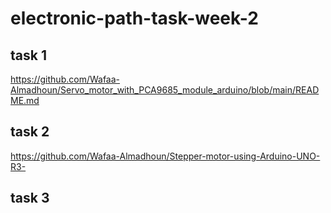 # electronic-path-task-week-2

## task 1

https://github.com/Wafaa-Almadhoun/Servo_motor_with_PCA9685_module_arduino/blob/main/README.md

## task 2

https://github.com/Wafaa-Almadhoun/Stepper-motor-using-Arduino-UNO-R3-

## task 3 

